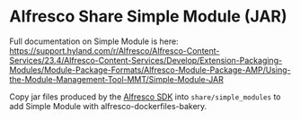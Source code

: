 # Alfresco Share Simple Module (JAR)

Full documentation on Simple Module is here:
https://support.hyland.com/r/Alfresco/Alfresco-Content-Services/23.4/Alfresco-Content-Services/Develop/Extension-Packaging-Modules/Module-Package-Formats/Alfresco-Module-Package-AMP/Using-the-Module-Management-Tool-MMT/Simple-Module-JAR

Copy jar files produced by the [Alfresco
SDK](https://github.com/Alfresco/alfresco-sdk) into `share/simple_modules` to
add Simple Module with alfresco-dockerfiles-bakery.
